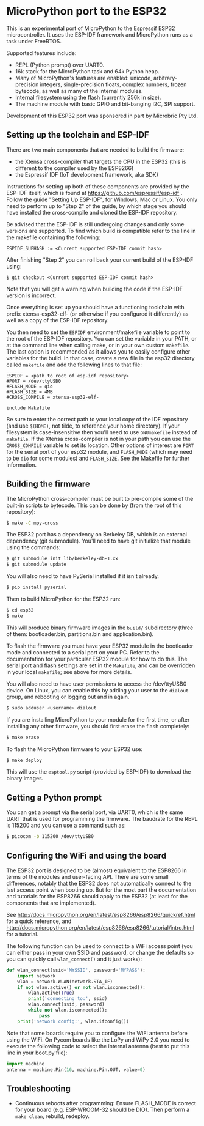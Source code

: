 MicroPython port to the ESP32
=============================

This is an experimental port of MicroPython to the Espressif ESP32
microcontroller.  It uses the ESP-IDF framework and MicroPython runs as
a task under FreeRTOS.

Supported features include:
- REPL (Python prompt) over UART0.
- 16k stack for the MicroPython task and 64k Python heap.
- Many of MicroPython's features are enabled: unicode, arbitrary-precision
  integers, single-precision floats, complex numbers, frozen bytecode, as
  well as many of the internal modules.
- Internal filesystem using the flash (currently 256k in size).
- The machine module with basic GPIO and bit-banging I2C, SPI support.

Development of this ESP32 port was sponsored in part by Microbric Pty Ltd.

Setting up the toolchain and ESP-IDF
------------------------------------

There are two main components that are needed to build the firmware:
- the Xtensa cross-compiler that targets the CPU in the ESP32 (this is
  different to the compiler used by the ESP8266)
- the Espressif IDF (IoT development framework, aka SDK)

Instructions for setting up both of these components are provided by the
ESP-IDF itself, which is found at https://github.com/espressif/esp-idf .
Follow the guide "Setting Up ESP-IDF", for Windows, Mac or Linux.  You
only need to perform up to "Step 2" of the guide, by which stage you
should have installed the cross-compile and cloned the ESP-IDF repository.

Be advised that the ESP-IDF is still undergoing changes and only some
versions are supported.  To find which build is compatible refer to the line
in the makefile containing the following:
```
ESPIDF_SUPHASH := <Current supported ESP-IDF commit hash>
```
After finishing "Step 2" you can roll back your current build of
the ESP-IDF using:
```
$ git checkout <Current supported ESP-IDF commit hash>
```
Note that you will get a warning when building the code if the ESP-IDF
version is incorrect.

Once everything is set up you should have a functioning toolchain with
prefix xtensa-esp32-elf- (or otherwise if you configured it differently)
as well as a copy of the ESP-IDF repository.

You then need to set the `ESPIDF` environment/makefile variable to point to
the root of the ESP-IDF repository.  You can set the variable in your PATH,
or at the command line when calling make, or in your own custom `makefile`.
The last option is recommended as it allows you to easily configure other
variables for the build.  In that case, create a new file in the esp32
directory called `makefile` and add the following lines to that file:
```
ESPIDF = <path to root of esp-idf repository>
#PORT = /dev/ttyUSB0
#FLASH_MODE = qio
#FLASH_SIZE = 4MB
#CROSS_COMPILE = xtensa-esp32-elf-

include Makefile
```
Be sure to enter the correct path to your local copy of the IDF repository
(and use `$(HOME)`, not tilde, to reference your home directory).
If your filesystem is case-insensitive then you'll need to use `GNUmakefile`
instead of `makefile`.
If the Xtensa cross-compiler is not in your path you can use the
`CROSS_COMPILE` variable to set its location.  Other options of interest
are `PORT` for the serial port of your esp32 module, and `FLASH_MODE`
(which may need to be `dio` for some modules)
and `FLASH_SIZE`.  See the Makefile for further information.

Building the firmware
---------------------

The MicroPython cross-compiler must be built to pre-compile some of the
built-in scripts to bytecode.  This can be done by (from the root of
this repository):
```bash
$ make -C mpy-cross
```

The ESP32 port has a dependency on Berkeley DB, which is an external
dependency (git submodule). You'll need to have git initialize that
module using the commands:
```bash
$ git submodule init lib/berkeley-db-1.xx
$ git submodule update
```

You will also need to have PySerial installed if it isn't already.
```bash
$ pip install pyserial
```

Then to build MicroPython for the ESP32 run:
```bash
$ cd esp32
$ make
```
This will produce binary firmware images in the `build/` subdirectory
(three of them: bootloader.bin, partitions.bin and application.bin).

To flash the firmware you must have your ESP32 module in the bootloader
mode and connected to a serial port on your PC.  Refer to the documentation
for your particular ESP32 module for how to do this.  The serial port and
flash settings are set in the `Makefile`, and can be overridden in your
local `makefile`; see above for more details.

You will also need to have user permissions to access the /dev/ttyUSB0 device.
On Linux, you can enable this by adding your user to the `dialout` group,
and rebooting or logging out and in again.
```bash
$ sudo adduser <username> dialout
```

If you are installing MicroPython to your module for the first time, or
after installing any other firmware, you should first erase the flash
completely:
```bash
$ make erase
```

To flash the MicroPython firmware to your ESP32 use:
```bash
$ make deploy
```
This will use the `esptool.py` script (provided by ESP-IDF) to download the
binary images.

Getting a Python prompt
-----------------------

You can get a prompt via the serial port, via UART0, which is the same UART
that is used for programming the firmware.  The baudrate for the REPL is
115200 and you can use a command such as:
```bash
$ picocom -b 115200 /dev/ttyUSB0
```

Configuring the WiFi and using the board
----------------------------------------

The ESP32 port is designed to be (almost) equivalent to the ESP8266 in
terms of the modules and user-facing API.  There are some small differences,
notably that the ESP32 does not automatically connect to the last access
point when booting up.  But for the most part the documentation and tutorials
for the ESP8266 should apply to the ESP32 (at least for the components that
are implemented).

See http://docs.micropython.org/en/latest/esp8266/esp8266/quickref.html for
a quick reference, and http://docs.micropython.org/en/latest/esp8266/esp8266/tutorial/intro.html
for a tutorial.

The following function can be used to connect to a WiFi access point (you can
either pass in your own SSID and password, or change the defaults so you can
quickly call `wlan_connect()` and it just works):
```python
def wlan_connect(ssid='MYSSID', password='MYPASS'):
    import network
    wlan = network.WLAN(network.STA_IF)
    if not wlan.active() or not wlan.isconnected():
        wlan.active(True)
        print('connecting to:', ssid)
        wlan.connect(ssid, password)
        while not wlan.isconnected():
            pass
    print('network config:', wlan.ifconfig())
```

Note that some boards require you to configure the WiFi antenna before using
the WiFi.  On Pycom boards like the LoPy and WiPy 2.0 you need to execute the
following code to select the internal antenna (best to put this line in your
boot.py file):
```python
import machine
antenna = machine.Pin(16, machine.Pin.OUT, value=0)
```

Troubleshooting
---------------

* Continuous reboots after programming: Ensure FLASH_MODE is correct for your
  board (e.g. ESP-WROOM-32 should be DIO). Then perform a `make clean`, rebuild,
  redeploy.
